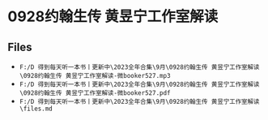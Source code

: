 # 0928约翰生传 黄昱宁工作室解读

## Files

- `F:/D 得到每天听一本书丨更新中\2023全年合集\9月\0928约翰生传 黄昱宁工作室解读\0928约翰生传 黄昱宁工作室解读-微booker527.mp3`
- `F:/D 得到每天听一本书丨更新中\2023全年合集\9月\0928约翰生传 黄昱宁工作室解读\0928约翰生传 黄昱宁工作室解读-微booker527.pdf`
- `F:/D 得到每天听一本书丨更新中\2023全年合集\9月\0928约翰生传 黄昱宁工作室解读\files.md`
